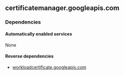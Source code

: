 ## certificatemanager.googleapis.com

### Dependencies

#### Automatically enabled services

None

#### Reverse dependencies

* [workloadcertificate.googleapis.com](../workloadcertificate.googleapis.com/)
